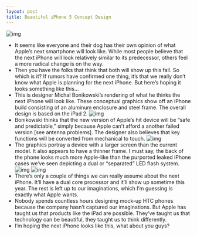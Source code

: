 ```yaml
---
layout: post
title: Beautiful iPhone 5 Concept Design
---
```

![img](http://media.idownloadblog.com/wp-content/uploads/2011/06/iphone5_concept-533x400.jpg)
* It seems like everyone and their dog has their own opinion of what Apple’s next smartphone will look like. While most people believe that the next iPhone will look relatively similar to its predecessor, others feel a more radical change is on the way.
* Then you have the folks that think that both will show up this fall. So which is it? If rumors have confirmed one thing, it’s that we really don’t know what Apple is planning for the next iPhone. But here’s hoping it looks something like this…
* This is designer Michal Bonikowski’s rendering of what he thinks the next iPhone will look like. These conceptual graphics show off an iPhone build consisting of an aluminum enclosure and steel frame. The overall design is based on the iPad 2.
![img](http://media.idownloadblog.com/wp-content/uploads/2011/06/iphone5_concept6-e1309377659343.jpg)
* Bonikowski thinks that the new version of Apple’s hit device will be “safe and predictable,” simply because Apple can’t afford a another failed version [see antenna problems]. The designer also believes that key functions will be converted from mechanical to touch.
![img](http://media.idownloadblog.com/wp-content/uploads/2011/06/iphone5_concept2-533x400.jpg)
* The graphics portray a device with a larger screen than the current model. It also appears to have a thinner frame. I must say, the back of the phone looks much more Apple-like than the purported leaked iPhone cases we’ve seen depicting a dual or “separated” LED flash system.
![img](http://media.idownloadblog.com/wp-content/uploads/2011/06/iphone5_concept3-e1309378057469.jpg)
![img](http://media.idownloadblog.com/wp-content/uploads/2011/06/iphone5_concept5-e1309378231534.jpg)
* There’s only a couple of things we can really assume about the next iPhone. It’ll have a dual core processor and it’ll show up sometime this year. The rest is left up to our imaginations, which I’m guessing is exactly what Apple wants.
* Nobody spends countless hours designing mock-up HTC phones because the company hasn’t captured our imaginations. But Apple has taught us that products like the iPad are possible. They’ve taught us that technology can be beautiful, they taught us to think differently.
* I’m hoping the next iPhone looks like this, what about you guys?

